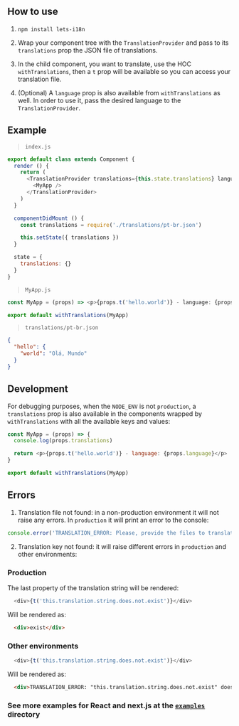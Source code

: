 ## How to use

1. `npm install lets-i18n`

2. Wrap your component tree with the `TranslationProvider` and pass to its `translations` prop the JSON file of translations.

3. In the child component, you want to translate, use the HOC `withTranslations`, then a `t` prop will be available so you can access your translation file.

4. (Optional) A `language` prop is also available from `withTranslations` as well. In order to use it, pass the desired language to the `TranslationProvider`.

## Example

> `index.js`
```js
export default class extends Component {
  render () {
    return (
      <TranslationProvider translations={this.state.translations} language={'pt-br'}>
        <MyApp />
      </TranslationProvider>
    )
  }

  componentDidMount () {
    const translations = require('./translations/pt-br.json')

    this.setState({ translations })
  }

  state = {
    translations: {}
  }
}
```

> `MyApp.js`
```js
const MyApp = (props) => <p>{props.t('hello.world')} - language: {props.language}</p>

export default withTranslations(MyApp)
```

> `translations/pt-br.json`
```json
{
  "hello": {
    "world": "Olá, Mundo"
  }
}
```

## Development
For debugging purposes, when the `NODE_ENV` is not `production`, a `translations` prop is also available in the components wrapped by `withTranslations` with all the available keys and values:

```js
const MyApp = (props) => {
  console.log(props.translations)

  return <p>{props.t('hello.world')} - language: {props.language}</p>
}

export default withTranslations(MyApp)
```

## Errors

1. Translation file not found: in a non-production environment it will not raise any errors. In `production` it will print an error to the console:

```js
console.error('TRANSLATION_ERROR: Please, provide the files to translate.')
```

2. Translation key not found: it will raise different errors in `production` and other environments:

### Production

The last property of the translation string will be rendered:

```js
  <div>{t('this.translation.string.does.not.exist')}</div>
```

Will be rendered as:
```html
  <div>exist</div>
```

### Other environments
```js
  <div>{t('this.translation.string.does.not.exist')}</div>
```

Will be rendered as:
```html
  <div>TRANSLATION_ERROR: "this.translation.string.does.not.exist" does not exist.</div>
```

### See more examples for React and next.js at the [`examples`](https://github.com/viniciusCamargo/lets-i18n/tree/master/examples) directory
